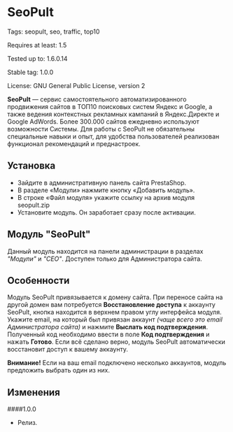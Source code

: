 # SeoPult

Tags: seopult, seo, traffic, top10

Requires at least: 1.5

Tested up to: 1.6.0.14

Stable tag: 1.0.0

License: GNU General Public License, version 2

**SeoPult** — сервис самостоятельного автоматизированного продвижения сайтов в ТОП10 поисковых систем Яндекс и Google, а
также ведения контекстных рекламных кампаний в Яндекс.Директе и Google AdWords. Более 300.000 сайтов ежедневно используют
возможности Системы. Для работы с SeoPult не обязательны специальные навыки и опыт, для удобства пользователей реализован
функционал рекомендаций и преднастроек.

## Установка

- Зайдите в административную панель сайта PrestaShop.
- В разделе «Модули» нажмите кнопку «Добавить модуль».
- В строке «Файл модуля» укажите ссылку на архив модуля seopult.zip
- Установите модуль. Он заработает сразу после активации.


## Модуль "SeoPult"

Данный модуль находится на панели администрации в разделах *"Модули"* и *"СЕО"*.
Доступен только для Администратора сайта.


## Особенности

Модуль SeoPult привязывается к домену сайта. При переносе сайта на другой домен вам потребуется
**Восстановление доступа** к аккаунту SeoPult, кнопка находится в верхнем правом углу интерфейса модуля.
Укажите email, на который был привязан аккаунт *(чаще всего это email Администратора сайта)* и нажмите **Выслать код подтверждения**.
Полученный код необходимо ввести в поле **Код подтверждения** и нажать **Готово**.
Если всё сделано верно, модуль SeoPult автоматически восстановит доступ к вашему аккаунту.

**Внимание!** Если на ваш email подключено несколько аккаунтов, модуль предложить выбрать один из них.


## Изменения
 
####1.0.0
* Релиз.
